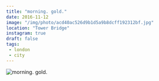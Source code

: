 ```yaml
---
title: "morning. gold."
date: 2016-11-12
image: "/img/photo/acd40ac526d9b1d5a9b8dcff192312bf.jpg"
location: "Tower Bridge"
instagram: true
draft: false
tags:
 - london
 - city
---
```


![morning. gold.](/img/photo/acd40ac526d9b1d5a9b8dcff192312bf.jpg)
